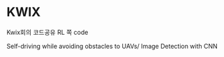# KWIX
Kwix회의 코드공유
RL 쪽 code

Self-driving while avoiding obstacles to UAVs/
Image Detection with CNN
